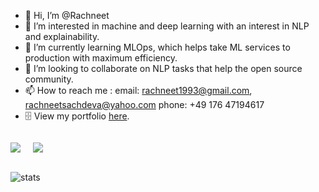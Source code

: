- 👋 Hi, I’m @Rachneet
- 👀 I’m interested in machine and deep learning with an interest in NLP and explainability. 
- 🌱 I’m currently learning MLOps, which helps take ML services to production with maximum efficiency.
- 💞️ I’m looking to collaborate on NLP tasks that help the open source community.
- 📫 How to reach me : 
     email: rachneet1993@gmail.com, rachneetsachdeva@yahoo.com
     phone: +49 176 47194617
- :file_cabinet: View my portfolio [here](https://awesome-villani-a70999.netlify.app/).

<!---
Rachneet/Rachneet is a ✨ special ✨ repository because its `README.md` (this file) appears on your GitHub profile.
You can click the Preview link to take a look at your changes.
--->

<div style="display: flex; flex-direction: row;">
     
 <img class="img" src="https://github-readme-stats.vercel.app/api?username=rachneet&theme=radical" />  &nbsp; &nbsp;
 <img class="img" src="https://github-readme-streak-stats.herokuapp.com/?user=rachneet&theme=radical" />

</div>


![stats](https://github-readme-stats.vercel.app/api/top-langs/?username=rachneet&theme=radical&layout=compact&hide=jupyter%20notebook)


